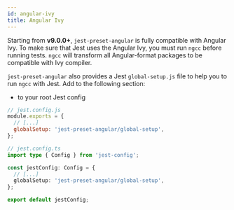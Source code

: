 ```yaml
---
id: angular-ivy
title: Angular Ivy
---
```


Starting from **v9.0.0+**, `jest-preset-angular` is fully compatible with Angular Ivy. To make sure that Jest uses the
Angular Ivy, you must run `ngcc` before running tests. `ngcc` will transform all Angular-format packages to be compatible
with Ivy compiler.

`jest-preset-angular` also provides a Jest `global-setup.js` file to help you to run `ngcc` with Jest. Add to the following section:

- to your root Jest config

```js tab
// jest.config.js
module.exports = {
  // [...]
  globalSetup: 'jest-preset-angular/global-setup',
};
```

```ts tab
// jest.config.ts
import type { Config } from 'jest-config';

const jestConfig: Config = {
  // [...]
  globalSetup: 'jest-preset-angular/global-setup',
};

export default jestConfig;
```
